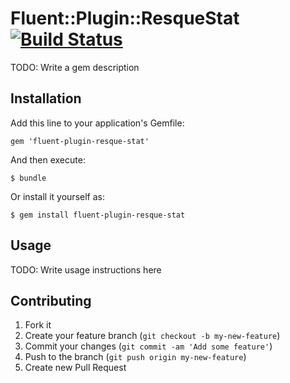 # Fluent::Plugin::ResqueStat [![Build Status](https://travis-ci.org/SpringMT/redis_json_serializer.png)](https://travis-ci.org/SpringMT/redis_json_serializer)

TODO: Write a gem description

## Installation

Add this line to your application's Gemfile:

    gem 'fluent-plugin-resque-stat'

And then execute:

    $ bundle

Or install it yourself as:

    $ gem install fluent-plugin-resque-stat

## Usage

TODO: Write usage instructions here

## Contributing

1. Fork it
2. Create your feature branch (`git checkout -b my-new-feature`)
3. Commit your changes (`git commit -am 'Add some feature'`)
4. Push to the branch (`git push origin my-new-feature`)
5. Create new Pull Request
